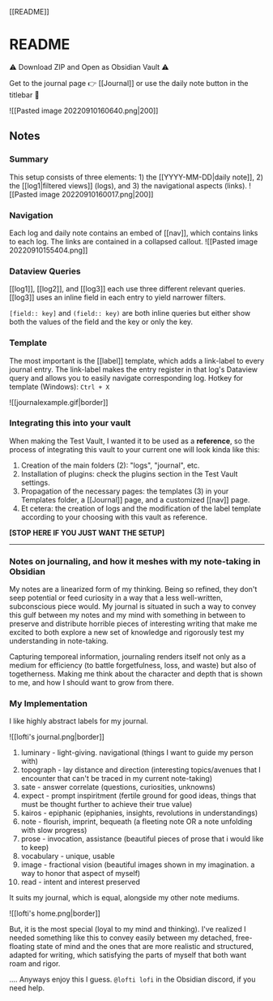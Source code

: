 [[README]]


# README

⚠ Download ZIP and Open as Obsidian Vault ⚠

Get to the journal page 👉 [[Journal]]  or use the daily note button in the titlebar 🔼

 ![[Pasted image 20220910160640.png|200]]

## Notes

### Summary

This setup consists of three elements: 1) the [[YYYY-MM-DD|daily note]], 2) the [[log1|filtered views]] (logs), and 3) the navigational aspects (links).
![[Pasted image 20220910160017.png|200]]
### Navigation
Each log and daily note contains an embed of [[nav]], which contains links to each log. The links are contained in a collapsed callout.
![[Pasted image 20220910155404.png]]

### Dataview Queries
[[log1]], [[log2]], and [[log3]] each use three different relevant queries. [[log3]] uses an inline field in each entry to yield narrower filters. 

`[field:: key]` and `(field:: key)` are both inline queries but either show both the values of the field and the key or only the key.

### Template
The most important is the [[label]] template, which adds a link-label to every journal entry. The link-label makes the entry register in that log's Dataview query and allows you to easily navigate corresponding log. Hotkey for template (Windows):  `Ctrl + X` 

![[journalexample.gif|border]]

### Integrating this into your vault

When making the Test Vault, I wanted it to be used as a **reference**, so the process of integrating this vault to your current one will look kinda like this: 
1. Creation of the main folders (2): "logs", "journal", etc. 
2. Installation of plugins: check the plugins section in the Test Vault settings.
3. Propagation of the necessary pages: the templates (3) in your Templates folder, a [[Journal]] page, and a customized [[nav]] page. 
4. Et cetera: the creation of logs and the modification of the label template according to your choosing with this vault as reference.

**[STOP HERE IF YOU JUST WANT THE SETUP]**

----

### Notes on journaling, and how it meshes with my note-taking in Obsidian

My notes are a linearized form of my thinking. Being so refined, they don't seep potential or feed curiosity in a way that a less well-written, subconscious piece would. My journal is situated in such a way to convey this gulf between my notes and my mind with something in between to preserve and distribute horrible pieces of interesting writing that make me excited to both explore a new set of knowledge and rigorously test my understanding in note-taking. 

Capturing temporeal information, journaling renders itself not only as a medium for efficiency (to battle forgetfulness, loss, and waste) but also of togetherness. Making me think about the character and depth that is shown to me, and how I should want to grow from there.

### My Implementation
I like highly abstract labels for my journal.

![[lofti's journal.png|border]]

1. luminary - light-giving. navigational (things I want to guide my person with)
2. topograph - lay distance and direction (interesting topics/avenues that I encounter that can't be traced in my current note-taking)
3. sate - answer correlate (questions, curiosities, unknowns)
4. expect - prompt inspiritment (fertile ground for good ideas, things that must be thought further to achieve their true value)
5. kairos - epiphanic (epiphanies, insights, revolutions in understandings)
6. note - flourish, imprint, bequeath (a fleeting note OR a note unfolding with slow progress)
7. prose - invocation, assistance (beautiful pieces of prose that i would like to keep)
8. vocabulary - unique, usable 
9. image - fractional vision (beautiful images shown in my imagination. a way to honor that aspect of myself)
10. read - intent and interest preserved

It suits my journal, which is equal, alongside my other note mediums.

![[lofti's home.png|border]]

But, it is the most special (loyal to my mind and thinking). I've realized I needed something like this to convey easily between my detached, free-floating state of mind and the ones that are more realistic and structured, adapted for writing, which satisfying the parts of myself that both want roam and rigor. 

.... Anyways enjoy this I guess. `@lofti lofi` in the Obsidian discord, if you need help. 
